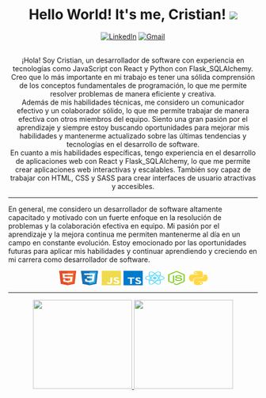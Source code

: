 <h1 align="center"> Hello World! It's me, Cristian! <img height="40em" src="https://user-images.githubusercontent.com/119697744/222236823-6d72674d-a741-4eae-897f-3a394432de8a.png" /> </h1> 

<div id="social" align="center">
  <a href="https://www.linkedin.com/in/cristiiangb/" target="_blank" data-description="LinkedIn" data-fontawesome-unicode-icon="f08c" data-color="#0a66c2"><img src="https://img.shields.io/badge/-LinkedIn-%230077B5?style=for-the-badge&logo=linkedin&logoColor=white" alt="LinkedIn" target="_blank"></a>
  <a href="mailto:cristian.guardenyo@gmail.com" target="_blank" data-description="Mail" data-fontawesome-unicode-icon="f08c" data-color="#0a66c2"><img src="https://img.shields.io/badge/-Email-c14438?style=for-the-badge&logo=Gmail&logoColor=white&link=mailto:cristian.guardenyo@gmail.com" alt="Gmail" target="_blank"></a>
</div>

<br>

<p align="center">¡Hola! Soy Cristian, un desarrollador de software con experiencia en tecnologías como JavaScript con React y Python con Flask_SQLAlchemy. Creo que lo más importante en mi trabajo es tener una sólida comprensión de los conceptos fundamentales de programación, lo que me permite resolver problemas de manera eficiente y creativa. <br> Además de mis habilidades técnicas, me considero un comunicador efectivo y un colaborador sólido, lo que me permite trabajar de manera efectiva con otros miembros del equipo. Siento una gran pasión por el aprendizaje y siempre estoy buscando oportunidades para mejorar mis habilidades y mantenerme actualizado sobre las últimas tendencias y tecnologías en el desarrollo de software. <br> En cuanto a mis habilidades específicas, tengo experiencia en el desarrollo de aplicaciones web con React y Flask_SQLAlchemy, lo que me permite crear aplicaciones web interactivas y escalables. También soy capaz de trabajar con HTML, CSS y SASS para crear interfaces de usuario atractivas y accesibles. <hr>

En general, me considero un desarrollador de software altamente capacitado y motivado con un fuerte enfoque en la resolución de problemas y la colaboración efectiva en equipo. Mi pasión por el aprendizaje y la mejora continua me permiten mantenerme al día en un campo en constante evolución. Estoy emocionado por las oportunidades futuras para aplicar mis habilidades y continuar aprendiendo y creciendo en mi carrera como desarrollador de software.</p>



<div align="center">
  <img align="center" alt="HTML" title="HTML 5" height="30" width="40" src="https://raw.githubusercontent.com/devicons/devicon/master/icons/html5/html5-original.svg">
  <img align="center" alt="CSS" title="CSS 3" height="30" width="40" src="https://raw.githubusercontent.com/devicons/devicon/master/icons/css3/css3-original.svg">
  <img align="center" alt="JavaScript" title="JavaScript" height="30" width="40" src="https://raw.githubusercontent.com/devicons/devicon/master/icons/javascript/javascript-plain.svg">
  <img align="center" alt="TypeScript" title="TypeScript" height="30" width="40" src="https://raw.githubusercontent.com/devicons/devicon/master/icons/typescript/typescript-plain.svg">
  <img align="center" alt="React" title="React" height="30" width="40" src="https://raw.githubusercontent.com/devicons/devicon/master/icons/react/react-original.svg">
  <img align="center" alt="NodeJS" title="NodeJS" height="30" width="40" src="https://raw.githubusercontent.com/devicons/devicon/master/icons/nodejs/nodejs-plain.svg">
  <img align="center" alt="Python" title="Python" height="30" width="40" src="https://raw.githubusercontent.com/devicons/devicon/master/icons/python/python-plain.svg">
</div>

---

<div align="center">
  <a href="https://github.com/cristiiangb" onmouseover="this.style.textDecoration='none'">
    <img height="180em" width="200em" src="https://github-readme-stats-git-masterrstaa-rickstaa.vercel.app/api?username=cristiiangb&show_icons=true&theme=omni&include_all_commits=true&count_private=true" />
    <img height="180em" width="200em" src="https://github-readme-stats-git-masterrstaa-rickstaa.vercel.app/api/top-langs/?username=cristiiangb&layout=compact&langs_count=4&theme=omni" />
  </a>  
</div> 
